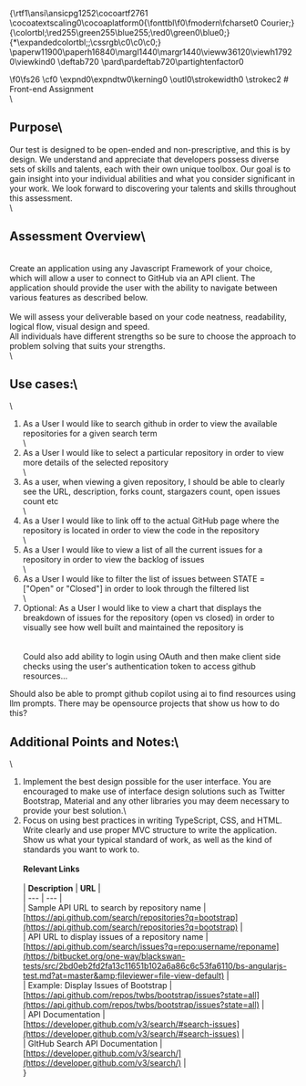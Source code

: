 {\rtf1\ansi\ansicpg1252\cocoartf2761
\cocoatextscaling0\cocoaplatform0{\fonttbl\f0\fmodern\fcharset0 Courier;}
{\colortbl;\red255\green255\blue255;\red0\green0\blue0;}
{\*\expandedcolortbl;;\cssrgb\c0\c0\c0;}
\paperw11900\paperh16840\margl1440\margr1440\vieww36120\viewh17920\viewkind0
\deftab720
\pard\pardeftab720\partightenfactor0

\f0\fs26 \cf0 \expnd0\expndtw0\kerning0
\outl0\strokewidth0 \strokec2 # Front-end Assignment\
\
## Purpose\
Our test is designed to be open-ended and non-prescriptive, and this is by design. We understand and appreciate that developers possess diverse sets of skills and talents, each with their own unique toolbox. Our goal is to gain insight into your individual abilities and what you consider significant in your work. We look forward to discovering your talents and skills throughout this assessment.\
\
## Assessment Overview\
\
Create an application using any Javascript Framework of your choice, which will allow a user to connect to GitHub via an API client. The application should provide the user with the ability to navigate between various features as described below.\
\
We will assess your deliverable based on your code neatness, readability, logical flow, visual design and speed.\
All individuals have different strengths so be sure to choose the approach to problem solving that suits your strengths.\
\
## Use cases:\
\
1. As a User I would like to search github in order to view the available repositories for a given search term\
\
2. As a User I would like to select a particular repository in order to view more details of the selected repository\
\
3. As a user, when viewing a given repository, I should be able to clearly see the URL, description, forks count, stargazers count, open issues count etc\
\
4. As a User I would like to link off to the actual GitHub page where the repository is located in order to view the code in the repository\
\
5. As a User I would like to view a list of all the current issues for a repository in order to view the backlog of issues\
\
6. As a User I would like to filter the list of issues between STATE = ["Open" or "Closed"] in order to look through the filtered list\
\
7. Optional: As a User I would like to view a chart that displays the breakdown of issues for the repository (open vs closed) in order to visually see how well built and maintained the repository is\
\
\
Could also add ability to login using OAuth and then make client side checks using the user's authentication token to access github resources...

Should also be able to prompt github copilot using ai to find resources using llm prompts. There may be opensource projects that show us how to do this?
## Additional Points and Notes:\
\
1. Implement the best design possible for the user interface. You are encouraged to make use of interface design solutions such as Twitter Bootstrap, Material and any other libraries you may deem necessary to provide your best solution.\
2. Focus on using best practices in writing TypeScript, CSS, and HTML. Write clearly and use proper MVC structure to write the application. Show us what your typical standard of work, as well as the kind of standards you want to work to.\
\
**Relevant Links**\
\
| **Description** | **URL** |\
| --- | --- |\
| Sample API URL to search by repository name | [https://api.github.com/search/repositories?q=bootstrap](https://api.github.com/search/repositories?q=bootstrap) |\
| API URL to display issues of a repository name | [https://api.github.com/search/issues?q=repo:username/reponame](https://bitbucket.org/one-way/blackswan-tests/src/2bd0eb2fd2fa13c11651b102a6a86c6c53fa6110/bs-angularjs-test.md?at=master&amp;fileviewer=file-view-default) |\
| Example: Display Issues of Bootstrap | [https://api.github.com/repos/twbs/bootstrap/issues?state=all](https://api.github.com/repos/twbs/bootstrap/issues?state=all) |\
| API Documentation | [https://developer.github.com/v3/search/#search-issues](https://developer.github.com/v3/search/#search-issues) |\
| GItHub Search API Documentation | [https://developer.github.com/v3/search/](https://developer.github.com/v3/search/) |\
}